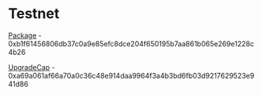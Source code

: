 # Testnet

[Package](https://testnet.suivision.xyz/package/0xb1f61456806db37c0a9e85efc8dce204f650195b7aa861b065e269e1228c4b26) - 0xb1f61456806db37c0a9e85efc8dce204f650195b7aa861b065e269e1228c4b26

[UpgradeCap](https://testnet.suivision.xyz/object/0xa69a061af66a70a0c36c48e914daa9964f3a4b3bd6fb03d9217629523e941d86) - 0xa69a061af66a70a0c36c48e914daa9964f3a4b3bd6fb03d9217629523e941d86
